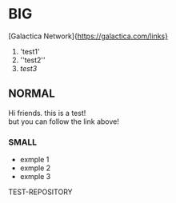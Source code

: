 # BIG
[Galactica Network]{https://galactica.com/links}

1. 'test1'
2. ''test2''
3. _test3_
## NORMAL
Hi friends. this is a test!</br>
but you can follow the link above!

### SMALL
- exmple 1
- exmple 2
- exmple 3

TEST-REPOSITORY
